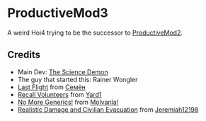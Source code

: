 # ProductiveMod3
A weird Hoi4 trying to be the successor to [ProductiveMod2](https://steamcommunity.com/sharedfiles/filedetails/?id=2869468091).

## Credits
- Main Dev: [The Science Demon](https://steamcommunity.com/profiles/76561199102904631)
- The guy that started this: Rainer Wongler
- [Last Flight](https://steamcommunity.com/sharedfiles/filedetails/?id=3024793795) from [Семён](https://steamcommunity.com/id/2282042)
- [Recall Volunteers](https://steamcommunity.com/sharedfiles/filedetails/?id=2048998725) from [Yard1](https://steamcommunity.com/profiles/76561198045710503)
- [No More Generics!](https://steamcommunity.com/sharedfiles/filedetails/?id=2452231589) from [Molvanîa!](https://steamcommunity.com/id/molvaniaa)
- [Realistic Damage and Civilian Evacuation](https://steamcommunity.com/sharedfiles/filedetails/?id=3155979502) from [Jeremiah12198](https://steamcommunity.com/profiles/76561199012847303)